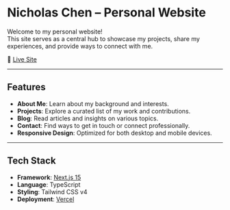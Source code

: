 # Nicholas Chen – Personal Website

Welcome to my personal website!  
This site serves as a central hub to showcase my projects, share my experiences, and provide ways to connect with me.

🔗 [Live Site](https://nicholas-personal-website-eta.vercel.app)

---

## Features

- **About Me**: Learn about my background and interests.
- **Projects**: Explore a curated list of my work and contributions.
- **Blog**: Read articles and insights on various topics.
- **Contact**: Find ways to get in touch or connect professionally.
- **Responsive Design**: Optimized for both desktop and mobile devices.

---

## Tech Stack

- **Framework**: [Next.js 15](https://nextjs.org/)
- **Language**: TypeScript
- **Styling**: Tailwind CSS v4
- **Deployment**: [Vercel](https://vercel.com/)
